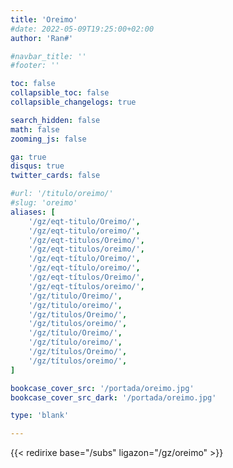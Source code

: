 ```yaml
---
title: 'Oreimo'
#date: 2022-05-09T19:25:00+02:00
author: 'Ran#'

#navbar_title: ''
#footer: ''

toc: false
collapsible_toc: false
collapsible_changelogs: true

search_hidden: false
math: false
zooming_js: false

ga: true
disqus: true
twitter_cards: false

#url: '/titulo/oreimo/'
#slug: 'oreimo'
aliases: [
    '/gz/eqt-titulo/Oreimo/',
    '/gz/eqt-titulo/oreimo/',
    '/gz/eqt-titulos/Oreimo/',
    '/gz/eqt-titulos/oreimo/',
    '/gz/eqt-título/Oreimo/',
    '/gz/eqt-título/oreimo/',
    '/gz/eqt-títulos/Oreimo/',
    '/gz/eqt-títulos/oreimo/',
    '/gz/titulo/Oreimo/',
    '/gz/titulo/oreimo/',
    '/gz/titulos/Oreimo/',
    '/gz/titulos/oreimo/',
    '/gz/título/Oreimo/',
    '/gz/título/oreimo/',
    '/gz/títulos/Oreimo/',
    '/gz/títulos/oreimo/',
]

bookcase_cover_src: '/portada/oreimo.jpg'
bookcase_cover_src_dark: '/portada/oreimo.jpg'

type: 'blank'

---
```


{{< redirixe base="/subs" ligazon="/gz/oreimo" >}}
